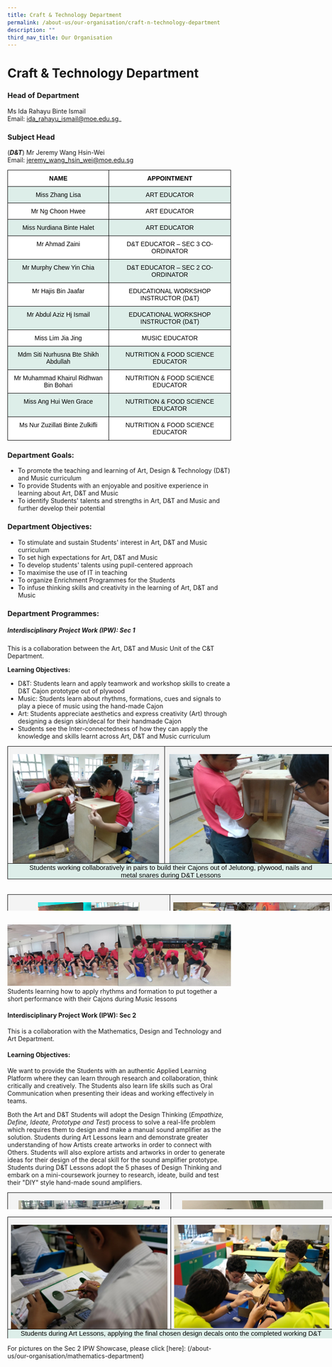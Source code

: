 ```yaml
---
title: Craft & Technology Department
permalink: /about-us/our-organisation/craft-n-technology-department
description: ""
third_nav_title: Our Organisation
---
```

# **Craft &amp; Technology Department**

### Head of Department
Ms Ida Rahayu Binte Ismail     
Email:&nbsp;[ida_rahayu_ismail@moe.edu.sg](mailto:ida_rahayu_ismail@moe.edu.sg)_

### Subject Head

(**_D&amp;T_**) Mr Jeremy Wang Hsin-Wei     
Email:&nbsp;[jeremy_wang_hsin_wei@moe.edu.sg](mailto:jeremy_wang_hsin_wei@moe.edu.sg)

<table style="border-collapse:collapse;border-spacing:0" class="tg"><thead><tr><th style="background-color:#ffffff;border-color:black;border-style:solid;border-width:1px;font-family:Arial, sans-serif;font-size:14px;font-weight:bold;overflow:hidden;padding:10px 5px;text-align:center;vertical-align:top;word-break:normal"><span style="color:black">NAME</span></th><th style="background-color:#ffffff;border-color:black;border-style:solid;border-width:1px;font-family:Arial, sans-serif;font-size:14px;font-weight:bold;overflow:hidden;padding:10px 5px;text-align:center;vertical-align:top;word-break:normal"><span style="color:black">APPOINTMENT</span></th></tr></thead><tbody><tr><td style="background-color:#DDEEE9;border-color:black;border-style:solid;border-width:1px;font-family:Arial, sans-serif;font-size:14px;overflow:hidden;padding:10px 5px;text-align:center;vertical-align:top;word-break:normal"><span style="color:black">Miss Zhang Lisa</span></td><td style="background-color:#DDEEE9;border-color:black;border-style:solid;border-width:1px;font-family:Arial, sans-serif;font-size:14px;overflow:hidden;padding:10px 5px;text-align:center;vertical-align:top;word-break:normal"><span style="color:black">ART EDUCATOR</span></td></tr><tr><td style="background-color:#ffffff;border-color:black;border-style:solid;border-width:1px;font-family:Arial, sans-serif;font-size:14px;overflow:hidden;padding:10px 5px;text-align:center;vertical-align:top;word-break:normal"><span style="color:black">Mr Ng Choon Hwee</span></td><td style="background-color:#ffffff;border-color:black;border-style:solid;border-width:1px;font-family:Arial, sans-serif;font-size:14px;overflow:hidden;padding:10px 5px;text-align:center;vertical-align:top;word-break:normal"><span style="color:black">ART EDUCATOR</span></td></tr><tr><td style="background-color:#DDEEE9;border-color:black;border-style:solid;border-width:1px;font-family:Arial, sans-serif;font-size:14px;overflow:hidden;padding:10px 5px;text-align:center;vertical-align:top;word-break:normal"><span style="color:black">Miss Nurdiana Binte Halet</span></td><td style="background-color:#DDEEE9;border-color:black;border-style:solid;border-width:1px;font-family:Arial, sans-serif;font-size:14px;overflow:hidden;padding:10px 5px;text-align:center;vertical-align:top;word-break:normal"><span style="color:black">ART EDUCATOR</span></td></tr><tr><td style="background-color:#ffffff;border-color:black;border-style:solid;border-width:1px;font-family:Arial, sans-serif;font-size:14px;overflow:hidden;padding:10px 5px;text-align:center;vertical-align:top;word-break:normal"><span style="color:black">Mr Ahmad Zaini</span></td><td style="background-color:#ffffff;border-color:black;border-style:solid;border-width:1px;font-family:Arial, sans-serif;font-size:14px;overflow:hidden;padding:10px 5px;text-align:center;vertical-align:top;word-break:normal"><span style="color:black">D&amp;T EDUCATOR – SEC 3 CO-ORDINATOR</span></td></tr><tr><td style="background-color:#DDEEE9;border-color:black;border-style:solid;border-width:1px;font-family:Arial, sans-serif;font-size:14px;overflow:hidden;padding:10px 5px;text-align:center;vertical-align:top;word-break:normal"><span style="color:black">Mr Murphy Chew Yin Chia</span></td><td style="background-color:#DDEEE9;border-color:black;border-style:solid;border-width:1px;font-family:Arial, sans-serif;font-size:14px;overflow:hidden;padding:10px 5px;text-align:center;vertical-align:top;word-break:normal"><span style="color:black">D&amp;T EDUCATOR – SEC 2 CO-ORDINATOR</span></td></tr><tr><td style="background-color:#ffffff;border-color:black;border-style:solid;border-width:1px;font-family:Arial, sans-serif;font-size:14px;overflow:hidden;padding:10px 5px;text-align:center;vertical-align:top;word-break:normal"><span style="color:black">Mr Hajis Bin Jaafar</span></td><td style="background-color:#ffffff;border-color:black;border-style:solid;border-width:1px;font-family:Arial, sans-serif;font-size:14px;overflow:hidden;padding:10px 5px;text-align:center;vertical-align:top;word-break:normal"><span style="color:black">EDUCATIONAL WORKSHOP INSTRUCTOR (D&amp;T)</span></td></tr><tr><td style="background-color:#DDEEE9;border-color:black;border-style:solid;border-width:1px;font-family:Arial, sans-serif;font-size:14px;overflow:hidden;padding:10px 5px;text-align:center;vertical-align:top;word-break:normal"><span style="color:black">Mr Abdul Aziz Hj Ismail</span></td><td style="background-color:#DDEEE9;border-color:black;border-style:solid;border-width:1px;font-family:Arial, sans-serif;font-size:14px;overflow:hidden;padding:10px 5px;text-align:center;vertical-align:top;word-break:normal"><span style="color:black">EDUCATIONAL WORKSHOP INSTRUCTOR (D&amp;T)</span></td></tr><tr><td style="background-color:#ffffff;border-color:black;border-style:solid;border-width:1px;font-family:Arial, sans-serif;font-size:14px;overflow:hidden;padding:10px 5px;text-align:center;vertical-align:top;word-break:normal"><span style="color:black">Miss Lim Jia Jing</span></td><td style="background-color:#ffffff;border-color:black;border-style:solid;border-width:1px;font-family:Arial, sans-serif;font-size:14px;overflow:hidden;padding:10px 5px;text-align:center;vertical-align:top;word-break:normal"><span style="color:black">MUSIC EDUCATOR</span></td></tr><tr><td style="background-color:#DDEEE9;border-color:black;border-style:solid;border-width:1px;font-family:Arial, sans-serif;font-size:14px;overflow:hidden;padding:10px 5px;text-align:center;vertical-align:top;word-break:normal"><span style="color:black">Mdm Siti Nurhusna Bte Shikh Abdullah</span></td><td style="background-color:#DDEEE9;border-color:black;border-style:solid;border-width:1px;font-family:Arial, sans-serif;font-size:14px;overflow:hidden;padding:10px 5px;text-align:center;vertical-align:top;word-break:normal"><span style="color:black">NUTRITION &amp; FOOD SCIENCE EDUCATOR</span></td></tr><tr><td style="background-color:#ffffff;border-color:black;border-style:solid;border-width:1px;font-family:Arial, sans-serif;font-size:14px;overflow:hidden;padding:10px 5px;text-align:center;vertical-align:top;word-break:normal"><span style="color:black">Mr Muhammad Khairul Ridhwan Bin Bohari</span></td><td style="background-color:#ffffff;border-color:black;border-style:solid;border-width:1px;font-family:Arial, sans-serif;font-size:14px;overflow:hidden;padding:10px 5px;text-align:center;vertical-align:top;word-break:normal"><span style="color:black">NUTRITION &amp; FOOD SCIENCE EDUCATOR</span></td></tr><tr><td style="background-color:#DDEEE9;border-color:black;border-style:solid;border-width:1px;font-family:Arial, sans-serif;font-size:14px;overflow:hidden;padding:10px 5px;text-align:center;vertical-align:top;word-break:normal"><span style="color:black">Miss Ang Hui Wen Grace</span></td><td style="background-color:#DDEEE9;border-color:black;border-style:solid;border-width:1px;font-family:Arial, sans-serif;font-size:14px;overflow:hidden;padding:10px 5px;text-align:center;vertical-align:top;word-break:normal"><span style="color:black">NUTRITION &amp; FOOD SCIENCE EDUCATOR</span></td></tr><tr><td style="background-color:#ffffff;border-color:black;border-style:solid;border-width:1px;font-family:Arial, sans-serif;font-size:14px;overflow:hidden;padding:10px 5px;text-align:center;vertical-align:top;word-break:normal"><span style="color:black">Ms Nur Zuzillati Binte Zulkifli</span></td><td style="background-color:#ffffff;border-color:black;border-style:solid;border-width:1px;font-family:Arial, sans-serif;font-size:14px;overflow:hidden;padding:10px 5px;text-align:center;vertical-align:top;word-break:normal"><span style="color:black">NUTRITION &amp; FOOD SCIENCE EDUCATOR</span></td></tr></tbody></table>



### Department Goals:

*   To promote the teaching and learning of Art, Design &amp; Technology (D&amp;T) and Music curriculum    
*   To provide Students with an enjoyable and positive experience in learning about Art, D&amp;T and Music     
*   To identify Students' talents and strengths in Art, D&amp;T and Music and further develop their potential  
    

### Department Objectives:

*   To stimulate and sustain Students' interest in Art, D&amp;T and Music curriculum    
*   To set high expectations for Art, D&amp;T and Music  
*   To develop students' talents using pupil-centered approach      
*   To maximise the use of IT in teaching  
*   To organize Enrichment Programmes for the Students
*   To infuse thinking skills and creativity in the learning of Art, D&amp;T and Music

  

### Department Programmes:

##### Interdisciplinary Project Work (IPW): Sec 1

This is a collaboration between the Art, D&amp;T and Music Unit of the C&amp;T Department.

**Learning Objectives:**

*   D&amp;T: Students learn and apply teamwork and workshop skills to create a D&amp;T Cajon prototype out of plywood
*   Music: Students learn about rhythms, formations, cues and signals to play a piece of music using the hand-made Cajon
*   Art: Students appreciate aesthetics and express creativity (Art) through designing a design skin/decal for their handmade Cajon
*   Students see the Inter-connectedness of how they can apply the knowledge and skills learnt across Art, D&amp;T and Music curriculum

<table border="1" cellpadding="0" cellspacing="0" style="margin: 0px; outline: 0px; padding: 0px; border-collapse: collapse; border: none; color: rgb(0, 0, 0); font-family: &quot;Open Sans&quot;, sans-serif; font-size: 14px; font-style: normal; font-variant-ligatures: normal; font-variant-caps: normal; font-weight: 400; letter-spacing: normal; orphans: 2; text-align: left; text-transform: none; white-space: normal; widows: 2; word-spacing: 0px; -webkit-text-stroke-width: 0px; text-decoration-thickness: initial; text-decoration-style: initial; text-decoration-color: initial; width: 737px; height: 317px;"><tbody style="margin: 0px; outline: 0px; padding: 0px;"><tr style="margin: 0px; outline: 0px; padding: 0px;"><td valign="top" width="50%" style="margin: 0px; outline: 0px; padding: 0in 5.4pt; border: 1pt solid windowtext; background: rgb(244, 244, 244); color: rgb(0, 0, 0); width: 353px; vertical-align: top;"><p style="margin: 0in 0in 0.0001pt; outline: 0px; padding: 0px; line-height: normal; color: rgb(0, 0, 0); font-size: 15px; font-weight: normal; font-family: Calibri, sans-serif;">&nbsp;<img src="/images/IW1.jpg" width="100%" alt="IW1.jpg" class="ive_eobj_center" style="margin: auto; outline: 0px; padding: 0px; border: none; clear: both; display: block; font-size: 1em; font-family: &quot;Open Sans&quot;, sans-serif; width: 330px; height: 246px;"></p></td><td valign="top" width="50%" style="margin: 0px; outline: 0px; padding: 0in 5.4pt; border-top: 1pt solid windowtext; border-right: 1pt solid windowtext; border-bottom: 1pt solid windowtext; border-left: none; border-image: initial; background: rgb(244, 244, 244); color: rgb(0, 0, 0); width: 383px; vertical-align: top;"><p style="margin: 0in 0in 0.0001pt; outline: 0px; padding: 0px; line-height: normal; color: rgb(0, 0, 0); font-size: 15px; font-weight: normal; font-family: Calibri, sans-serif;">&nbsp;<img src="/images/IW2.png" width="100%" alt="IW2.png" class="ive_eobj_center" style="margin: auto; outline: 0px; padding: 0px; border: none; clear: both; display: block; font-size: 1em; font-family: &quot;Open Sans&quot;, sans-serif; width: 360px; height: 246px;"></p></td></tr><tr style="margin: 0px; outline: 0px; padding: 0px;"><td colspan="2" valign="top" width="100%" style="margin: 0px; outline: 0px; padding: 0in 5.4pt; border-top: none; border-right: 1pt solid windowtext; border-bottom: 1pt solid windowtext; border-left: 1pt solid windowtext; border-image: initial; background: rgb(221, 238, 233); color: rgb(0, 0, 0); width: 467.5pt; vertical-align: top;"><p style="margin: 0in 0in 0.0001pt; outline: 0px; padding: 0px; line-height: normal; color: rgb(0, 0, 0); font-size: 15px; font-weight: normal; text-align: center; font-family: Calibri, sans-serif;">&nbsp;Students working collaboratively in pairs to build their Cajons out of Jelutong, plywood, nails and&nbsp;</p><p style="margin: 0in 0in 0.0001pt; outline: 0px; padding: 0px; line-height: normal; color: rgb(0, 0, 0); font-size: 15px; font-weight: normal; text-align: center; font-family: Calibri, sans-serif;">metal snares during D&amp;T Lessons</p></td></tr></tbody></table>

<br>

<table border="1" cellpadding="0" cellspacing="0" style="margin: 0px; outline: 0px; padding: 0px; border-collapse: collapse; border: none; width: 735px; height: 37px;"><tbody style="margin: 0px; outline: 0px; padding: 0px;"><tr style="margin: 0px; outline: 0px; padding: 0px;"><td valign="top" width="50%" style="margin: 0px; outline: 0px; padding: 0in 5.4pt; border: 1pt solid windowtext; background: rgb(244, 244, 244); color: rgb(0, 0, 0); width: 366px; vertical-align: top;"><p style="margin: 0in 0in 0.0001pt; outline: 0px; padding: 0px; line-height: normal; color: rgb(0, 0, 0); font-size: 15px; font-weight: normal; font-family: Calibri, sans-serif;">&nbsp;<img src="/images/IW3.png" alt="IW3.png" class="ive_eobj_center" style="margin: auto; outline: 0px; padding: 0px; border: none; clear: both; display: block; font-size: 1em; font-family: &quot;Open Sans&quot;, sans-serif; width: 229px; height: 158px;"></p></td><td valign="top" width="50%" style="margin: 0px; outline: 0px; padding: 0in 5.4pt; border-top: 1pt solid windowtext; border-right: 1pt solid windowtext; border-bottom: 1pt solid windowtext; border-left: none; border-image: initial; background: rgb(244, 244, 244); color: rgb(0, 0, 0); width: 368px; vertical-align: top;"><p style="margin: 0in 0in 0.0001pt; outline: 0px; padding: 0px; line-height: normal; color: rgb(0, 0, 0); font-size: 15px; font-weight: normal; font-family: Calibri, sans-serif;">&nbsp;<img src="/images/IW4.png" width="100%" alt="IW4.png" class="ive_eobj_center" style="margin: auto; outline: 0px; padding: 0px; border: none; clear: both; display: block; font-size: 1em; font-family: &quot;Open Sans&quot;, sans-serif;"></p></td></tr><tr style="margin: 0px; outline: 0px; padding: 0px;"><td colspan="2" valign="top" width="100%" style="margin: 0px; outline: 0px; padding: 0in 5.4pt; border-top: none; border-right: 1pt solid windowtext; border-bottom: 1pt solid windowtext; border-left: 1pt solid windowtext; border-image: initial; background: rgb(221, 238, 233); color: rgb(0, 0, 0); width: 467.5pt; vertical-align: top;"><p style="margin: 0in 0in 0.0001pt; outline: 0px; padding: 0px; line-height: normal; color: rgb(0, 0, 0); font-size: 15px; font-weight: normal; font-family: Calibri, sans-serif;">&nbsp;Students having painted their final design skin/decal onto the surfaces of their hand-made Cajons during Art Lessons</p></td></tr></tbody></table>

<br>

![](/images/IW5.png)
Students learning how to apply rhythms and formation to put together a short performance with their Cajons during Music lessons

#### Interdisciplinary Project Work (IPW): Sec 2

This is a collaboration with the Mathematics, Design and Technology and Art Department.

#### Learning Objectives:

We want to provide the Students with an authentic Applied Learning Platform where they can learn through research and collaboration, think critically and creatively. The Students also learn life skills such as Oral Communication when presenting their ideas and working effectively in teams.

Both the Art and D&amp;T Students will adopt the Design Thinking (_Empathize, Define, Ideate, Prototype and Test_) process to solve a real-life problem which requires them to design and make a manual sound amplifier as the solution. Students during Art Lessons learn and demonstrate greater understanding of how Artists create artworks in order to connect with Others. Students will also explore artists and artworks in order to generate ideas for their design of the decal skill for the sound amplifier prototype. Students during D&amp;T Lessons adopt the 5 phases of Design Thinking and embark on a mini-coursework journey to research, ideate, build and test their "DIY" style hand-made sound amplifiers.

<table style="margin: 0px; outline: 0px; padding: 0px; border-collapse: collapse; border: none; color: rgb(0, 0, 0); font-family: &quot;Open Sans&quot;, sans-serif; font-size: 14px; font-style: normal; font-variant-ligatures: normal; font-variant-caps: normal; font-weight: 400; letter-spacing: normal; orphans: 2; text-align: left; text-transform: none; white-space: normal; widows: 2; word-spacing: 0px; -webkit-text-stroke-width: 0px; text-decoration-thickness: initial; text-decoration-style: initial; text-decoration-color: initial; width: 738px; height: 38px;" cellspacing="0" cellpadding="0" border="1"><tbody style="margin: 0px; outline: 0px; padding: 0px;"><tr style="margin: 0px; outline: 0px; padding: 0px;"><td style="margin: 0px; outline: 0px; padding: 0in 5.4pt; border: 1pt solid windowtext; background: rgb(244, 244, 244); color: rgb(0, 0, 0); width: 368px; vertical-align: top;" width="50%" valign="top"><p style="margin: 0in 0in 0.0001pt; outline: 0px; padding: 0px; line-height: normal; color: rgb(0, 0, 0); font-size: 15px; font-weight: normal; font-family: Calibri, sans-serif;"><br class="Apple-interchange-newline"><img style="margin: auto; outline: 0px; padding: 0px; border: none; clear: both; display: block; width: 318px; height: 237px;" class="ive_eobj_center" alt="IW6.jpg" src="/images/IW6.jpg"></p><p style="margin: 0in 0in 0.0001pt; outline: 0px; padding: 0px; line-height: normal; color: rgb(0, 0, 0); font-size: 15px; font-weight: normal; font-family: Calibri, sans-serif;"><br style="margin: 0px; outline: 0px; padding: 0px;"></p></td><td style="margin: 0px; outline: 0px; padding: 0in 5.4pt; border-top: 1pt solid windowtext; border-right: 1pt solid windowtext; border-bottom: 1pt solid windowtext; border-left: none; border-image: initial; background: rgb(244, 244, 244); color: rgb(0, 0, 0); width: 369px; vertical-align: top;" width="50%" valign="top"><p style="margin: 0in 0in 0.0001pt; outline: 0px; padding: 0px; line-height: normal; color: rgb(0, 0, 0); font-size: 15px; font-weight: normal; font-family: Calibri, sans-serif;">&nbsp;<img style="margin: auto; outline: 0px; padding: 0px; border: none; clear: both; display: block; font-size: 1em; font-family: &quot;Open Sans&quot;, sans-serif; width: 318px; height: 236px;" class="ive_eobj_center" alt="IW7.jpg" src="/images/IW7.jpg"></p></td></tr><tr style="margin: 0px; outline: 0px; padding: 0px;"><td style="margin: 0px; outline: 0px; padding: 0in 5.4pt; border-top: none; border-right: 1pt solid windowtext; border-bottom: 1pt solid windowtext; border-left: 1pt solid windowtext; border-image: initial; background: rgb(221, 238, 233); color: rgb(0, 0, 0); width: 467.5pt; vertical-align: top;" width="100%" valign="top" colspan="2"><p style="margin: 0in 0in 0.0001pt; outline: 0px; padding: 0px; line-height: normal; color: rgb(0, 0, 0); font-size: 15px; font-weight: normal; text-align: center; font-family: Calibri, sans-serif;">&nbsp;Students during D&amp;T Lessons, testing and developing their ideas from 2D sketches to 3D vanguard sheet models, before finalizing their material list prior for the actual prototype making in the D&amp;T Workshop</p></td></tr></tbody></table>

<br>

<table style="margin: 0px; outline: 0px; padding: 0px; border-collapse: collapse; border: none; color: rgb(0, 0, 0); font-family: &quot;Open Sans&quot;, sans-serif; font-size: 14px; font-style: normal; font-variant-ligatures: normal; font-variant-caps: normal; font-weight: 400; letter-spacing: normal; orphans: 2; text-align: left; text-transform: none; white-space: normal; widows: 2; word-spacing: 0px; -webkit-text-stroke-width: 0px; text-decoration-thickness: initial; text-decoration-style: initial; text-decoration-color: initial; width: 734px; height: 274px;" cellspacing="0" cellpadding="0" border="1"><tbody style="margin: 0px; outline: 0px; padding: 0px;"><tr style="margin: 0px; outline: 0px; padding: 0px;"><td style="margin: 0px; outline: 0px; padding: 0in 5.4pt; border: 1pt solid windowtext; background: rgb(244, 244, 244); color: rgb(0, 0, 0); width: 370px; vertical-align: top;" width="50%" valign="top"><p style="margin: 0in 0in 0.0001pt; outline: 0px; padding: 0px; line-height: normal; color: rgb(0, 0, 0); font-size: 15px; font-weight: normal; font-family: Calibri, sans-serif;">&nbsp;<img style="margin: auto; outline: 0px; padding: 0px; border: none; clear: both; display: block; font-size: 1em; font-family: &quot;Open Sans&quot;, sans-serif; width: 354px; height: 235px;" class="ive_eobj_center" alt="IW8.jpg" src="/images/IW8.jpg"></p></td><td style="margin: 0px; outline: 0px; padding: 0in 5.4pt; border-top: 1pt solid windowtext; border-right: 1pt solid windowtext; border-bottom: 1pt solid windowtext; border-left: none; border-image: initial; background: rgb(244, 244, 244); color: rgb(0, 0, 0); width: 367px; vertical-align: top;" width="50%" valign="top"><p style="margin: 0in 0in 0.0001pt; outline: 0px; padding: 0px; line-height: normal; color: rgb(0, 0, 0); font-size: 15px; font-weight: normal; font-family: Calibri, sans-serif;">&nbsp;<img style="margin: auto; outline: 0px; padding: 0px; border: none; clear: both; display: block; font-size: 1em; font-family: &quot;Open Sans&quot;, sans-serif; width: 351px; height: 233px;" class="ive_eobj_center" alt="IW9.jpg" src="/images/IW9.jpg"></p></td></tr><tr style="margin: 0px; outline: 0px; padding: 0px;"><td style="margin: 0px; outline: 0px; padding: 0in 5.4pt; border-top: none; border-right: 1pt solid windowtext; border-bottom: 1pt solid windowtext; border-left: 1pt solid windowtext; border-image: initial; background: rgb(221, 238, 233); color: rgb(0, 0, 0); width: 467.5pt; vertical-align: top;" width="100%" valign="top" colspan="2"><p style="margin: 0in 0in 0.0001pt; outline: 0px; padding: 0px; line-height: normal; color: rgb(0, 0, 0); font-size: 15px; font-weight: normal; text-align: center; font-family: Calibri, sans-serif;">&nbsp;Students during Art Lessons, applying the final chosen design decals onto the completed working D&amp;T Prototypes</p></td></tr></tbody></table>

For pictures on the Sec 2 IPW Showcase, please click [here]: 
(/about-us/our-organisation/mathematics-department)
